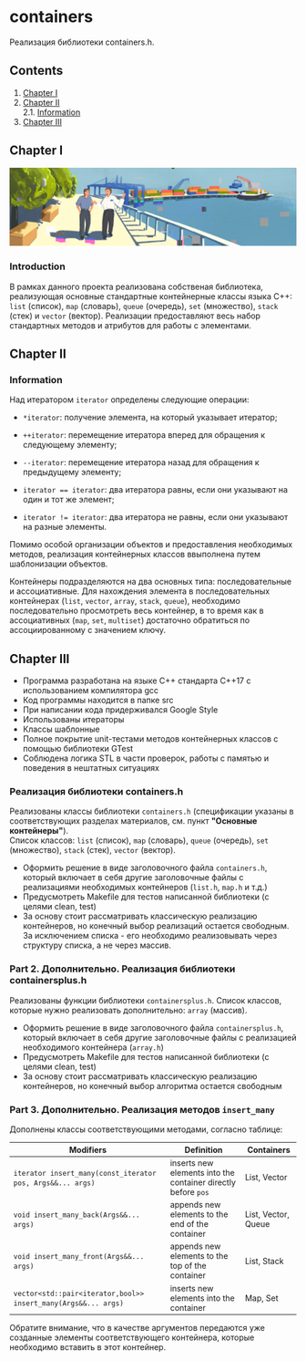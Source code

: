 # containers

Реализация библиотеки containers.h.


## Contents

1. [Chapter I](#chapter-i) 
2. [Chapter II](#chapter-ii) \
    2.1. [Information](#information)
3. [Chapter III](#chapter-iii) 


## Chapter I

![containers](images/containers.png)

### Introduction

В рамках данного проекта реализована собственая библиотека, реализующая основные стандартные контейнерные классы языка С++: `list` (список), `map` (словарь), `queue` (очередь), `set` (множество), `stack` (стек) и `vector` (вектор). Реализации предоставляют весь набор стандартных методов и атрибутов для работы с элементами.

## Chapter II

### Information

Над итератором `iterator` определены следующие операции:

- `*iterator`: получение элемента, на который указывает итератор;

- `++iterator`: перемещение итератора вперед для обращения к следующему элементу;

- `--iterator`: перемещение итератора назад для обращения к предыдущему элементу;

- `iterator == iterator`: два итератора равны, если они указывают на один и тот же элемент;

- `iterator != iterator`: два итератора не равны, если они указывают на разные элементы.

Помимо особой организации объектов и предоставления необходимых методов, реализация контейнерных классов ввыполнена путем шаблонизации объектов. 

Контейнеры подразделяются на два основных типа: последовательные и ассоциативные. Для нахождения элемента в последовательных контейнерах (`list`, `vector`, `array`, `stack`, `queue`), необходимо последовательно просмотреть весь контейнер, в то время как в ассоциативных (`map`, `set`, `multiset`) достаточно обратиться по ассоциированному с значением ключу.


## Chapter III

- Программа разработана на языке C++ стандарта C++17 с использованием компилятора gcc
- Код программы находится в папке src
- При написании кода  придерживался Google Style
- Использованы итераторы
- Классы шаблонные
- Полное покрытие unit-тестами методов контейнерных классов c помощью библиотеки GTest
- Соблюдена логика STL в части проверок, работы с памятью и поведения в нештатных ситуациях

### Реализация библиотеки containers.h

Реализованы классы библиотеки `containers.h` (спецификации указаны в соответствующих разделах материалов, см. пункт **"Основные контейнеры"**). \
Список классов: `list` (список), `map` (словарь), `queue` (очередь), `set` (множество), `stack` (стек), `vector` (вектор).
- Оформить решение в виде заголовочного файла `containers.h`, который включает в себя другие заголовочные файлы с реализациями необходимых контейнеров (`list.h`, `map.h` и т.д.)
- Предусмотреть Makefile для тестов написанной библиотеки (с целями clean, test)
- За основу стоит рассматривать классическую реализацию контейнеров, но конечный выбор реализаций остается свободным. За исключением списка - его необходимо реализовывать через структуру списка, а не через массив.


### Part 2. Дополнительно. Реализация библиотеки containersplus.h


Реализованы функции библиотеки `containersplus.h`.
Список классов, которые нужно реализовать дополнительно: `array` (массив).
- Оформить решение в виде заголовочного файла `containersplus.h`, который включает в себя другие заголовочные файлы с реализацией необходимого контейнера (`array.h`)
- Предусмотреть Makefile для тестов написанной библиотеки (с целями clean, test)
- За основу стоит рассматривать классическую реализацию контейнеров, но конечный выбор алгоритма остается свободным

### Part 3. Дополнительно. Реализация методов `insert_many`

Дополнены классы соответствующими методами, согласно таблице:

| Modifiers      | Definition                                      | Containers |
|----------------|-------------------------------------------------| -------------------------------------------|
| `iterator insert_many(const_iterator pos, Args&&... args)`          | inserts new elements into the container directly before `pos`  | List, Vector |
| `void insert_many_back(Args&&... args)`          | appends new elements to the end of the container  | List, Vector, Queue |
| `void insert_many_front(Args&&... args)`          | appends new elements to the top of the container  | List, Stack |
| `vector<std::pair<iterator,bool>> insert_many(Args&&... args)`          | inserts new elements into the container  | Map, Set |

Обратите внимание, что в качестве аргументов передаются уже созданные элементы соответствующего контейнера, которые необходимо вставить в этот контейнер.
